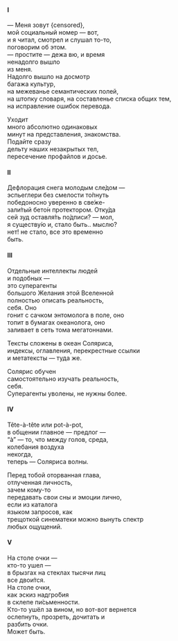 #### I
— Меня зовут {censored},  
мой социальный номер — вот,  
и я читал, смотрел и слушал то-то,   
поговорим об этом.   
— простите — дежа вю, и время   
ненадолго вышло   
из меня.   
Надолго вышло на досмотр  
багажа культур,   
на межеванье семантических полей,  
на штопку словаря, на составленье списка общих тем,   
на исправление ошибок перевода.   
  
Уходит  
много абсолютно одинаковых   
минут на представления, знакомства.   
Подайте сразу   
дельту наших незакрытых тел,   
пересечение профайлов и досье.  

#### II
Дефлорация снега молодым сле́дом —  
эспьеглери без смелости то́пнуть  
победоносно уверенно в све́же-   
зали́тый бето́н протектором. Отку́да  
сей зуд оставля́ть по́дписи? — мол,   
я существу́ю и, стало быть.. мыслю?   
нет! не стало, все это временно  
быть.  
  
#### III
Отдельные интеллекты людей   
и подобных —    
это суперагенты   
большого Желания этой Вселенной   
полностью описать реальность,   
себя. Оно   
гонит с сачком энтомолога в поле, оно   
топит в бумагах океанолога, оно   
заливает в сеть тома мегатоннами.   
   
Тексты сложены в океан Соляриса,   
индексы, оглавления, перекрестные ссылки  
и метатексты — туда же.   
   
Солярис обучен   
самостоятельно изучать реальность,   
себя.   
Суперагенты уволены, не нужны более.   

#### IV
Tête-à-tête или pot-à-pot,  
в общении главное — предлог —  
“à” —  то, что между голов, среда,  
колебания воздуха  
некогда,  
теперь — Соляриса волны.  
  
Перед тобой оторванная глава,  
отлученная личность,  
зачем кому-то  
передавать свои сны и эмоции лично,  
если из каталога  
языком запросов, как  
трещоткой синематеки 
можно вынуть спектр  
любых ощущений.  
  
#### V
На столе очки —   
кто-то ушел —   
в брызгах на стеклах тысячи лиц  
все двои́тся.  
На столе очки,  
как эскиз надгро́бия   
в склепе пи́сьменности.  
Кто-то ушёл за вином, но вот-вот вернется  
ослепнуть, прозреть, дочитать и   
разбить очки.  
Может быть.  

